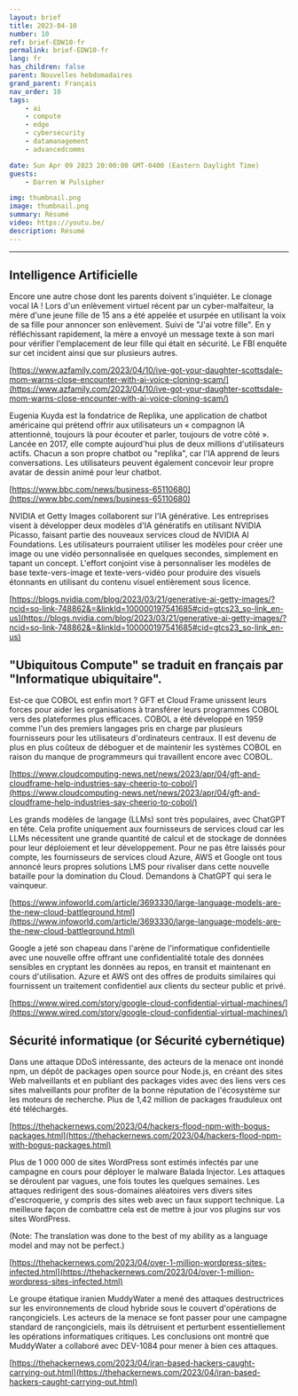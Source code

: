```yaml
---
layout: brief
title: 2023-04-10
number: 10
ref: brief-EDW10-fr
permalink: brief-EDW10-fr
lang: fr
has_children: false
parent: Nouvelles hebdomadaires
grand_parent: Français
nav_order: 10
tags:
    - ai
    - compute
    - edge
    - cybersecurity
    - datamanagement
    - advancedcomms

date: Sun Apr 09 2023 20:00:00 GMT-0400 (Eastern Daylight Time)
guests:
    - Darren W Pulsipher

img: thumbnail.png
image: thumbnail.png
summary: Résumé
video: https://youtu.be/
description: Résumé
---
```






---

## Intelligence Artificielle

Encore une autre chose dont les parents doivent s'inquiéter. Le clonage vocal IA ! Lors d'un enlèvement virtuel récent par un cyber-malfaiteur, la mère d'une jeune fille de 15 ans a été appelée et usurpée en utilisant la voix de sa fille pour annoncer son enlèvement. Suivi de "J'ai votre fille". En y réfléchissant rapidement, la mère a envoyé un message texte à son mari pour vérifier l'emplacement de leur fille qui était en sécurité. Le FBI enquête sur cet incident ainsi que sur plusieurs autres.

[https://www.azfamily.com/2023/04/10/ive-got-your-daughter-scottsdale-mom-warns-close-encounter-with-ai-voice-cloning-scam/](https://www.azfamily.com/2023/04/10/ive-got-your-daughter-scottsdale-mom-warns-close-encounter-with-ai-voice-cloning-scam/)

Eugenia Kuyda est la fondatrice de Replika, une application de chatbot américaine qui prétend offrir aux utilisateurs un « compagnon IA attentionné, toujours là pour écouter et parler, toujours de votre côté ». Lancée en 2017, elle compte aujourd'hui plus de deux millions d'utilisateurs actifs. Chacun a son propre chatbot ou "replika", car l'IA apprend de leurs conversations. Les utilisateurs peuvent également concevoir leur propre avatar de dessin animé pour leur chatbot.

[https://www.bbc.com/news/business-65110680](https://www.bbc.com/news/business-65110680)

NVIDIA et Getty Images collaborent sur l'IA générative. Les entreprises visent à développer deux modèles d'IA génératifs en utilisant NVIDIA Picasso, faisant partie des nouveaux services cloud de NVIDIA AI Foundations. Les utilisateurs pourraient utiliser les modèles pour créer une image ou une vidéo personnalisée en quelques secondes, simplement en tapant un concept. L'effort conjoint vise à personnaliser les modèles de base texte-vers-image et texte-vers-vidéo pour produire des visuels étonnants en utilisant du contenu visuel entièrement sous licence.

[https://blogs.nvidia.com/blog/2023/03/21/generative-ai-getty-images/?ncid=so-link-748862&=&linkId=100000197541685#cid=gtcs23_so-link_en-us](https://blogs.nvidia.com/blog/2023/03/21/generative-ai-getty-images/?ncid=so-link-748862&=&linkId=100000197541685#cid=gtcs23_so-link_en-us)

## "Ubiquitous Compute" se traduit en français par "Informatique ubiquitaire".

Est-ce que COBOL est enfin mort ? GFT et Cloud Frame unissent leurs forces pour aider les organisations à transférer leurs programmes COBOL vers des plateformes plus efficaces. COBOL a été développé en 1959 comme l'un des premiers langages pris en charge par plusieurs fournisseurs pour les utilisateurs d'ordinateurs centraux. Il est devenu de plus en plus coûteux de déboguer et de maintenir les systèmes COBOL en raison du manque de programmeurs qui travaillent encore avec COBOL.

[https://www.cloudcomputing-news.net/news/2023/apr/04/gft-and-cloudframe-help-industries-say-cheerio-to-cobol/](https://www.cloudcomputing-news.net/news/2023/apr/04/gft-and-cloudframe-help-industries-say-cheerio-to-cobol/)

Les grands modèles de langage (LLMs) sont très populaires, avec ChatGPT en tête. Cela profite uniquement aux fournisseurs de services cloud car les LLMs nécessitent une grande quantité de calcul et de stockage de données pour leur déploiement et leur développement. Pour ne pas être laissés pour compte, les fournisseurs de services cloud Azure, AWS et Google ont tous annoncé leurs propres solutions LMS pour rivaliser dans cette nouvelle bataille pour la domination du Cloud. Demandons à ChatGPT qui sera le vainqueur.

[https://www.infoworld.com/article/3693330/large-language-models-are-the-new-cloud-battleground.html](https://www.infoworld.com/article/3693330/large-language-models-are-the-new-cloud-battleground.html)

Google a jeté son chapeau dans l'arène de l'informatique confidentielle avec une nouvelle offre offrant une confidentialité totale des données sensibles en cryptant les données au repos, en transit et maintenant en cours d'utilisation. Azure et AWS ont des offres de produits similaires qui fournissent un traitement confidentiel aux clients du secteur public et privé.

[https://www.wired.com/story/google-cloud-confidential-virtual-machines/](https://www.wired.com/story/google-cloud-confidential-virtual-machines/)

## Sécurité informatique (or Sécurité cybernétique)

Dans une attaque DDoS intéressante, des acteurs de la menace ont inondé npm, un dépôt de packages open source pour Node.js, en créant des sites Web malveillants et en publiant des packages vides avec des liens vers ces sites malveillants pour profiter de la bonne réputation de l'écosystème sur les moteurs de recherche. Plus de 1,42 million de packages frauduleux ont été téléchargés.

[https://thehackernews.com/2023/04/hackers-flood-npm-with-bogus-packages.html](https://thehackernews.com/2023/04/hackers-flood-npm-with-bogus-packages.html)

Plus de 1 000 000 de sites WordPress sont estimés infectés par une campagne en cours pour déployer le malware Balada Injector. Les attaques se déroulent par vagues, une fois toutes les quelques semaines. Les attaques redirigent des sous-domaines aléatoires vers divers sites d'escroquerie, y compris des sites web avec un faux support technique. La meilleure façon de combattre cela est de mettre à jour vos plugins sur vos sites WordPress. 

(Note: The translation was done to the best of my ability as a language model and may not be perfect.)

[https://thehackernews.com/2023/04/over-1-million-wordpress-sites-infected.html](https://thehackernews.com/2023/04/over-1-million-wordpress-sites-infected.html)

Le groupe étatique iranien MuddyWater a mené des attaques destructrices sur les environnements de cloud hybride sous le couvert d'opérations de rançongiciels. Les acteurs de la menace se font passer pour une campagne standard de rançongiciels, mais ils détruisent et perturbent essentiellement les opérations informatiques critiques. Les conclusions ont montré que MuddyWater a collaboré avec DEV-1084 pour mener à bien ces attaques.

[https://thehackernews.com/2023/04/iran-based-hackers-caught-carrying-out.html](https://thehackernews.com/2023/04/iran-based-hackers-caught-carrying-out.html)


